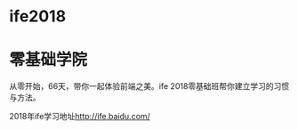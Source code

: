 # ife2018
<h1>零基础学院</h1>
<p>从零开始，66天，带你一起体验前端之美。ife 2018零基础班帮你建立学习的习惯与方法。</p>
<p>2018年ife学习地址<a href='http://ife.baidu.com/'>http://ife.baidu.com/</a></p>
